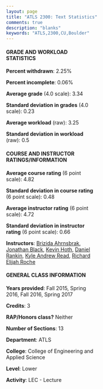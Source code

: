 ```yaml
---
layout: page
title: "ATLS 2300: Text Statistics"
comments: true
description: "blanks"
keywords: "ATLS,2300,CU,Boulder"
---
```

<head>
<script src="https://ajax.googleapis.com/ajax/libs/jquery/2.1.3/jquery.min.js"></script>
<script src="https://dl.dropboxusercontent.com/s/pc42nxpaw1ea4o9/highcharts.js?dl=0"></script>
<!-- <script src="../assets/js/highcharts.js"></script> -->
<style type="text/css">@font-face {
	font-family: "Bebas Neue";
	src: url(https://www.filehosting.org/file/details/544349/BebasNeue Regular.otf) format("opentype");
	}
	h1.Bebas { 
		font-family: "Bebas Neue", Verdana, Tahoma;
	}
</style>
</head>
<body>
	<div id="container" style="float: right; width: 45%; height: 88%; margin-left: 2.5%; margin-right: 2.5%;"></div>
	<script language="JavaScript">
		$(document).ready(function() {
		var chart = {type: 'column'};
		var title = {text: 'Grade Distribution'};
		var xAxis = {categories: ['A','B','C','D','F'],crosshair: true};
		var yAxis = {min: 0,title: {text: 'Percentage'}};
		var tooltip = {headerFormat: '<center><b><span style="font-size:20px">{point.key}</span></b></center>',
		               pointFormat: '<td style="padding:0"><b>{point.y:.1f}%</b></td>',
		               footerFormat: '</table>',shared: true,useHTML: true};
		var plotOptions = {column: {pointPadding: 0.0,borderWidth: 0}};  
		var credits = {enabled: false};var series= [{name: 'Percent',data: [49.65,41.55,7.26,1.08,0.45,]}];
		var json = {};
		json.chart = chart;
		json.title = title;
		json.tooltip = tooltip;
		json.xAxis = xAxis;
		json.yAxis = yAxis;  
		json.series = series;
		json.plotOptions = plotOptions;  
		json.credits = credits;
		$('#container').highcharts(json);
	});
	</script>
</body>
			   
#### GRADE AND WORKLOAD STATISTICS

**Percent withdrawn**: 2.25%

**Percent incomplete**: 0.06%

**Average grade** (4.0 scale): 3.34

**Standard deviation in grades** (4.0 scale): 0.23

**Average workload** (raw): 3.25

**Standard deviation in workload** (raw): 0.5

#### COURSE AND INSTRUCTOR RATINGS/INFORMATION

**Average course rating** (6 point scale): 4.82

**Standard deviation in course rating** (6 point scale): 0.48

**Average instructor rating** (6 point scale): 4.72

**Standard deviation in instructor rating** (6 point scale): 0.66

**Instructors**: <a href='../../instructors/Brizida_Ahrnsbrak'>Brizida Ahrnsbrak</a>, <a href='../../instructors/Jonathan_Black'>Jonathan Black</a>, <a href='../../instructors/Kevin_Hoth'>Kevin Hoth</a>, <a href='../../instructors/Daniel_Rankin'>Daniel Rankin</a>, <a href='../../instructors/Kyle_Andrew_Read'>Kyle Andrew Read</a>, <a href='../../instructors/Richard_Elijah_Roche'>Richard Elijah Roche</a>

#### GENERAL CLASS INFORMATION

**Years provided**: Fall 2015, Spring 2016, Fall 2016, Spring 2017

**Credits**: 3

**RAP/Honors class?** Neither

**Number of Sections**: 13

**Department**: ATLS

**College**: College of Engineering and Applied Science

**Level**: Lower

**Activity**: LEC - Lecture
